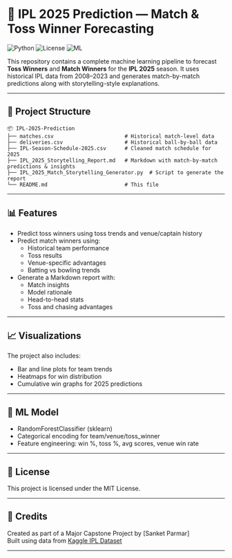 # 🏏 IPL 2025 Prediction — Match & Toss Winner Forecasting

![Python](https://img.shields.io/badge/Python-3.9%2B-blue?logo=python)
![License](https://img.shields.io/badge/license-MIT-green)
![ML](https://img.shields.io/badge/Machine%20Learning-Random%20Forest-lightgrey)

This repository contains a complete machine learning pipeline to forecast **Toss Winners** and **Match Winners** for the **IPL 2025** season. It uses historical IPL data from 2008–2023 and generates match-by-match predictions along with storytelling-style explanations.

---

## 📁 Project Structure

```
📦 IPL-2025-Prediction
├── matches.csv                       # Historical match-level data
├── deliveries.csv                    # Historical ball-by-ball data
├── IPL-Season-Schedule-2025.csv      # Cleaned match schedule for 2025
├── IPL_2025_Storytelling_Report.md   # Markdown with match-by-match predictions & insights
├── IPL_2025_Match_Storytelling_Generator.py  # Script to generate the report
└── README.md                         # This file
```

---

## 📊 Features

- Predict toss winners using toss trends and venue/captain history
- Predict match winners using:
  - Historical team performance
  - Toss results
  - Venue-specific advantages
  - Batting vs bowling trends
- Generate a Markdown report with:
  - Match insights
  - Model rationale
  - Head-to-head stats
  - Toss and chasing advantages

---

## 📈 Visualizations

The project also includes:
- Bar and line plots for team trends
- Heatmaps for win distribution
- Cumulative win graphs for 2025 predictions

---

## 🧠 ML Model

- RandomForestClassifier (sklearn)
- Categorical encoding for team/venue/toss_winner
- Feature engineering: win %, toss %, avg scores, venue win rate

---

## 📝 License

This project is licensed under the MIT License.

---

## 🙌 Credits

Created as part of a Major Capstone Project by [Sanket Parmar]  
Built using data from [Kaggle IPL Dataset](https://www.kaggle.com/datasets)

---

